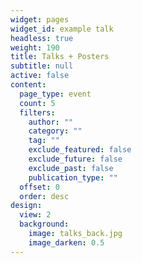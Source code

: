 ```yaml
---
widget: pages
widget_id: example talk
headless: true
weight: 190
title: Talks + Posters
subtitle: null
active: false
content:
  page_type: event
  count: 5
  filters:
    author: ""
    category: ""
    tag: ""
    exclude_featured: false
    exclude_future: false
    exclude_past: false
    publication_type: ""
  offset: 0
  order: desc
design:
  view: 2
  background:
    image: talks_back.jpg
    image_darken: 0.5
---
```

